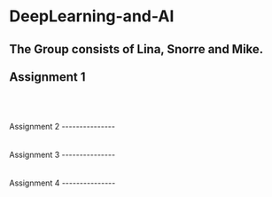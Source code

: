 # DeepLearning-and-AI 
The Group consists of Lina, Snorre and Mike. 
<br>
<br>
Assignment 1
---------------
<br>
<br>
<br>
Assignment 2
---------------
<br>
<br>
<br>
Assignment 3
---------------
<br>
<br>
<br>
Assignment 4
---------------


